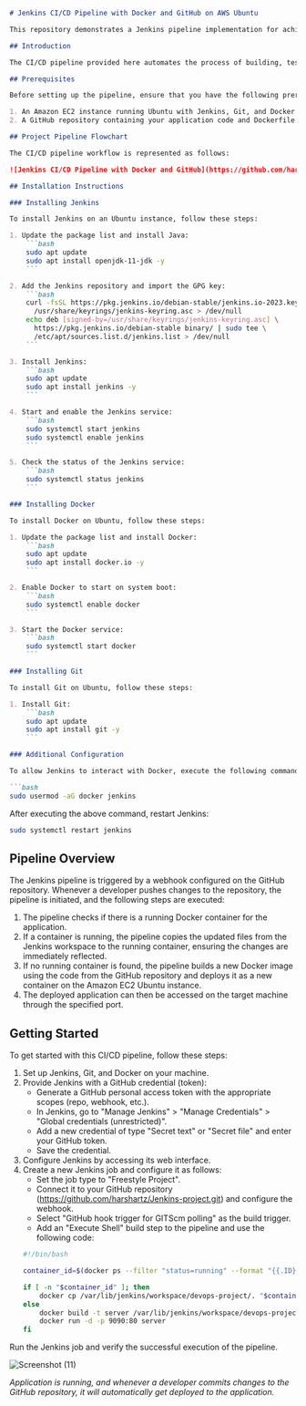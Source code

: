 
```markdown
# Jenkins CI/CD Pipeline with Docker and GitHub on AWS Ubuntu

This repository demonstrates a Jenkins pipeline implementation for achieving continuous integration and continuous deployment (CI/CD) using Docker and GitHub on an AWS Ubuntu server.

## Introduction

The CI/CD pipeline provided here automates the process of building, testing, and deploying your application whenever changes are pushed to the GitHub repository. Jenkins, an open-source automation server, orchestrates the pipeline, while Docker, a popular containerization platform, manages the deployment process.

## Prerequisites

Before setting up the pipeline, ensure that you have the following prerequisites:

1. An Amazon EC2 instance running Ubuntu with Jenkins, Git, and Docker installed.
2. A GitHub repository containing your application code and Dockerfile.

## Project Pipeline Flowchart

The CI/CD pipeline workflow is represented as follows:

![Jenkins CI/CD Pipeline with Docker and GitHub](https://github.com/harshartz/Jenkins-CI-CD-Pipeline-with-Docker-and-GitHub/assets/130890384/ab868d34-cfc4-4079-95b8-0b584622add5)

## Installation Instructions

### Installing Jenkins

To install Jenkins on an Ubuntu instance, follow these steps:

1. Update the package list and install Java:
    ```bash
    sudo apt update
    sudo apt install openjdk-11-jdk -y
    ```

2. Add the Jenkins repository and import the GPG key:
    ```bash
    curl -fsSL https://pkg.jenkins.io/debian-stable/jenkins.io-2023.key | sudo tee \
      /usr/share/keyrings/jenkins-keyring.asc > /dev/null
    echo deb [signed-by=/usr/share/keyrings/jenkins-keyring.asc] \
      https://pkg.jenkins.io/debian-stable binary/ | sudo tee \
      /etc/apt/sources.list.d/jenkins.list > /dev/null
    ```

3. Install Jenkins:
    ```bash
    sudo apt update
    sudo apt install jenkins -y
    ```

4. Start and enable the Jenkins service:
    ```bash
    sudo systemctl start jenkins
    sudo systemctl enable jenkins
    ```

5. Check the status of the Jenkins service:
    ```bash
    sudo systemctl status jenkins
    ```

### Installing Docker

To install Docker on Ubuntu, follow these steps:

1. Update the package list and install Docker:
    ```bash
    sudo apt update
    sudo apt install docker.io -y
    ```

2. Enable Docker to start on system boot:
    ```bash
    sudo systemctl enable docker
    ```

3. Start the Docker service:
    ```bash
    sudo systemctl start docker
    ```

### Installing Git

To install Git on Ubuntu, follow these steps:

1. Install Git:
    ```bash
    sudo apt update
    sudo apt install git -y
    ```

### Additional Configuration

To allow Jenkins to interact with Docker, execute the following command:

```bash
sudo usermod -aG docker jenkins
```

After executing the above command, restart Jenkins:

```bash
sudo systemctl restart jenkins
```

## Pipeline Overview

The Jenkins pipeline is triggered by a webhook configured on the GitHub repository. Whenever a developer pushes changes to the repository, the pipeline is initiated, and the following steps are executed:

1. The pipeline checks if there is a running Docker container for the application.
2. If a container is running, the pipeline copies the updated files from the Jenkins workspace to the running container, ensuring the changes are immediately reflected.
3. If no running container is found, the pipeline builds a new Docker image using the code from the GitHub repository and deploys it as a new container on the Amazon EC2 Ubuntu instance.
4. The deployed application can then be accessed on the target machine through the specified port.

## Getting Started

To get started with this CI/CD pipeline, follow these steps:

1. Set up Jenkins, Git, and Docker on your machine.
2. Provide Jenkins with a GitHub credential (token):
   - Generate a GitHub personal access token with the appropriate scopes (repo, webhook, etc.).
   - In Jenkins, go to "Manage Jenkins" > "Manage Credentials" > "Global credentials (unrestricted)".
   - Add a new credential of type "Secret text" or "Secret file" and enter your GitHub token.
   - Save the credential.
3. Configure Jenkins by accessing its web interface.
4. Create a new Jenkins job and configure it as follows:
   - Set the job type to "Freestyle Project".
   - Connect it to your GitHub repository (https://github.com/harshartz/Jenkins-project.git) and configure the webhook.
   - Select "GitHub hook trigger for GITScm polling" as the build trigger.
   - Add an "Execute Shell" build step to the pipeline and use the following code:
   ```bash
   #!/bin/bash

   container_id=$(docker ps --filter "status=running" --format "{{.ID}}")

   if [ -n "$container_id" ]; then
       docker cp /var/lib/jenkins/workspace/devops-project/. "$container_id":/usr/share/nginx/html
   else
       docker build -t server /var/lib/jenkins/workspace/devops-project
       docker run -d -p 9090:80 server
   fi
   ```
Run the Jenkins job and verify the successful execution of the pipeline.

![Screenshot (11)](https://github.com/harshartz/Jenkins-project/assets/130890384/1ffd9035-951d-4ced-89a2-84b6c5c7f6e0)

*Application is running, and whenever a developer commits changes to the GitHub repository, it will automatically get deployed to the application.*
```
